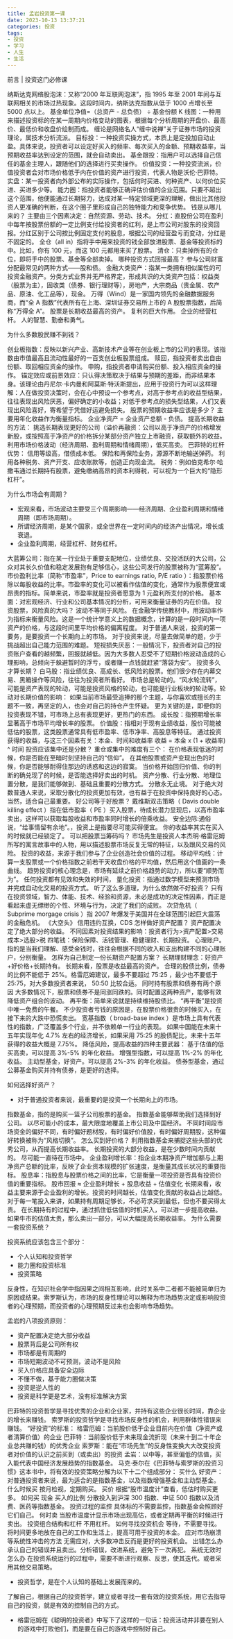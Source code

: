 ```yaml
---
title: 孟岩投资第一课
date: 2023-10-13 13:37:21
categories: 投资
tags:
- 投资
- 学习
- 人生
- 生活
---
```




前言 | 投资这门必修课

纳斯达克网络股泡沫：又称“2000 年互联网泡沫”，指 1995 年至 2001 年间与互联网相关的市场过热现象。这段时间内，纳斯达克指数从低于 1000 点增长至 5000 点以上。
基金单位净值=（总资产 - 总负债） ÷ 基金份额
K 线图：一种用来描述投资标的在某一周期内价格变动的图表，根据每个分析周期的开盘价、最高价、最低价和收盘价绘制而成。
缠论是网络名人“缠中说禅”关于证券市场的投资理论，属技术分析流派。
目标投：一种投资实操方式，本质上是定投加自动止盈。具体来说，投资者可以设定好买入的频率、每次买入的金额、预期收益率，当预期收益率达到设定的范围，就会自动卖出。
基金跟投：指用户可以选择自己信任的基金主理人，跟随他们的选择进行买卖操作。
价值投资：一种投资流派，价值投资者会对市场价格低于内在价值的资产进行投资，代表人物是沃伦·巴菲特。
实盘：某一投资者向外部公布的实际操作，包括何时买进、何种资产、以何价位买进、买进多少等。
能力圈：指投资者能够正确评估价值的企业范围。只要不超出这个范围，他便能通过长期努力，达成对某一特定领域更深的理解，做出比其他投资人更准确的判断，在这个圈子里形成自己的独特能力和竞争优势。
钱是从哪儿来的？
主要由三个因素决定：自然资源、劳动、技术。
分红：直股份公司在盈利中每年按股票份额的一定比例支付给投资者的红利，是上市公司对股东的投资回报。分红区别于公司按比例固定支付的股息，根据公司的经营盈亏而变动，分红是不固定的。
全仓（all in）指将手中用来投资的钱全部放进股票、基金等投资标的中。比如，你有 100 元，而这 100 元都用来买了股票。
清仓：只卖掉所有的仓位，即将手中的股票、基金等全部卖掉。
哪种投资方式回报最高？
参与公司财富分配最常见的两种方式——股和债。
金融大类资产：指某一类拥有相似属性的可投资金融资产。分类方式业界并无严格界定，形成共识的大类资产包括：权益类（股票为主），固收类（债券、银行理财等），房地产，大宗商品（贵金属、农产品、原油、化工品等），现金。
万得（Wind）是一家国内领先的金融数据服务商，而“全 A 指数”代表所有在上海、深圳证券交易所上市的 A 股股票指数，后简称“万得全 A”。
股票是长期收益最高的资产。
复利的巨大作用。
企业的经营杠杆。
人的智慧、勤奋和勇气。

为什么多数股民赚不到钱？

创业板指数：反映以新兴产业、高新技术产业等在创业板上市的公司的表现。该指数由市值最高且流动性最好的一百支创业板股票组成。
赎回，指投资者卖出自由份额、取回相应资金的操作。
申购，指投资者申请购买份额、投入相应资金的操作。
锚定效应或前景效应：只认得决策取决于结果与预期的差距，而非结果本身。该理论由丹尼尔·卡内曼和阿莫斯·特沃斯提出，应用于投资行为可以这样理解：人在做投资决策时，会在心中预设一个参考点，对高于参考点的收益型结果，往往表现出风险厌恶，偏好确定的小收益；对低于参考点的损失型结果，人们又表现出风险喜好，寄希望于凭借好运避免损失。
股票的预期收益率应该是多少？
主要用年化收益作为衡量指标。
企业净资产 = 企业资产总额 - 负债。
提高长期收益的方法：
挑选长期表现更好的公司（溢价再融资：公司以高于净资产的价格增发新股，或按照高于净资产的价格拆分某部分资产独立上市融资，获取额外的收益。
利用市场价格波动（经济周期、盈利周期和情绪周期），低买高卖。
巴菲特的杠杆优势：
信用等级高，借债成本低。
保险和再保险业务，源源不断地输送弹药。
利用各种税务、资产开支、应收账款等，创造正向现金流。
税务：例如伯克希尔·哈撒韦通过长期持有股票，避免缴纳高昂的资本利得税，可以视为一个巨大的“隐形杠杆”。

为什么市场会有周期？
- 宏观来看，市场波动主要受三个周期影响——经济周期、企业盈利周期和情绪周期（即市场周期）。
- 所谓经济周期，是某个国家，或全世界在一定时间内的经济产出情况，增长或衰退。
- 企业盈利周期，经营杠杆、财务杠杆。

大蓝筹公司：指在某一行业处于重要支配地位，业绩优良、交投活跃的大公司，公众对其长久价值和稳定发展抱有足够信心，这些公司发行的股票被称为“蓝筹股”。
市价盈利比率（简称“市盈率”，Price to earnings ratio, P/E ratio ）：指股票价格除以每股收益的比率。市盈率的变化可以被看作估值的变化，通常作为股票便宜或昂贵的指标。简单来说，市盈率就是投资者愿意为 1 元盈利所支付的价格。
基本面：对宏观经济、行业和公司基本情况的分析，可用来衡量证券的内在价值。
投资股票，风险真的大吗？
波动不等同于风险。
在金融学传统教材中，用波动率作为指标来衡量风险。这是一个统计学意义上的数据概念，计算的是一段时间内一项资产的价格，与这段时间里平均价格的偏离程度。
对于普通人来说，投资的第一要务，是要投资一个长期向上的市场。
对于投资来说，尽量去做简单的题，少于挑战超出自己能力范围的难题。
短视损失厌恶：一般情况下，投资者对自己的投资账户查看的越频繁，回报就越低。因为大多数人忍受不了短期价格波动造成的心理影响，总倾向于躲避暂时的浮亏，或者赚一点钱就赶紧“落袋为安”。
投资多久才算长期？
白马股：指业绩优良、高成长、低风险的股票。他们很少存在内幕交易、黑箱操作等风险，往往为投资者所看好。
市场总是轮动的。“风水轮流转”，可能是资产表现的轮动，可能是投资风格的轮动，也可能是行业板块的轮动等。轮动对长期价值的影响：
如果当前市场最受追捧的那个主题，与你喜欢或擅长的主题不一致，再坚定的人，也会对自己的持仓产生怀疑。
更为关键的是，即便你的投资表现不错，可市场上总有表现更好，更热门的东西。
成长股：指预期增长率显著高于市场平均增长率的股票。
价值股：指相对于现有业绩收益，股价可能被低估的股票，这类股票通常具有低市盈率、低市净率、高股息等特征。
通过投资获得的收益，与这三个因素有关：本金、时间和收益率
收益 = 本金 x (1 + 收益率) ^ 时间
投资应该集中还是分散？
重仓或集中的难度有三个：
在价格表现低迷的时候，你是否能在至暗时刻坚持自己的“信仰”。
在其他股票或资产变现出色的时候，你是否能够耐得住那边的诱惑和这边的寂寞。
当价格开始回归价值、你的判断的确兑现了的时候，是否能选择好卖出的时机。
资产分散、行业分散、地理位置分散，是我们能够做到、基础且重要的分散方式。
分散永无止境。
对于绝大对数普通人来说，采取分散化的投资更加有效，也有益于在投资中保持良好的心态。当然，适合自己最重要。
好公司等于好股票？
戴维斯双击策略（ Davis double killing effect ）指在低市盈率（ PE ）买入股票，待成长潜力显现后，以高市盈率卖出，这样可以获取每股收益和市盈率同时增长的倍乘收益。
安全边际:通俗说，“给事情留有余地”。，投资上是指要尽可能买得便宜。
你的收益率其实在买入的时候就已经锁定了。
可以把股票当筹码吗？
市场先生是投资人本杰明·格雷厄姆所写的寓言故事中的人物，用以描述股票市场反复无常的特征，以及跟风交易的风险。
投资的收益，来源于我们参与了企业创造社会价值的过程。
移动平均线：计算一支股票或一个价格指数之前若干天收盘价格的平均值，然后用这个值画的一条曲线。
趋势投资的核心理念是，市场有延续之前价格趋势的动力，所以要“顺势而为”。
任何投资都有见效和失效的时间，
量化投资：指通过数学模型来预测市场并完成自动化交易的投资方式。
听了这么多道理，为什么依然做不好投资？
只有在投资领域，智力、体能、技术、经验和资源，未必是成功的决定性因素，而正是看起来虚无缥缈的个性、环境与行为，决定了我们的成败。
次贷危机（ Subprime morgage crisis ）指 2007 年爆发于美国并在全球范围引起巨大震荡的金融危机。
《大空头》
信用违约互换，CDS
怎样做好资产配置？
资产配置决定了绝大部分的收益。
不同因素对投资结果的影响：投资者行为>资产配置>交易成本>选股>税
四笔钱：保险保障、活钱管理、稳健理财、长期投资。
心理账户。指的是当我们理解、感受金钱时，往往会根据不同的收入和支出构建不同的心理账户，分别衡量。
怎样为自己制定一份长期资产配置方案？
长期理财理念：好资产+好价格+长期持有。
长期来看，股票是收益最高的资产。
合理的股债比例，债券的比例不能低于 25%。格雷厄姆建议，最多不要超过 75:25 ，最少也不要低于 25:75，对大多数投资者来说， 50:50 比较合适。
同时持有股票和债券有两个原因
大多数情况下，股票和债券不是同涨同跌的。同时配置这两种资产，能够有效降低资产组合的波动。
再平衡：简单来说就是持续维持股债比。
“再平衡”是投资中唯一免费的午餐。
不少投资者亏钱的原因是，在股票价格很贵的时候买入，在接下来的大跌中恐慌卖出。
宽基指数（ broad-base index ）是市场上具有代表性的指数，广泛覆盖多个行业，并不依赖单一行业的表现。
如果中国能在未来十五年实现年化 4.7% 左右的经济增长，如果采用 75:25 的股债配比，未来十五年获得的收益大概是 7.75%。
降低风险，提高收益的四种主要武器：
基于估值的低买高卖，可以提高 3%-5% 的年化收益。
增强型指数，可以提高 1%-2% 的年化收益。
主动型基金，好资产。可以提高 2%-3% 的年化收益。
债券型基金，通过公募基金购买并持有债券，是更好的选择。

如何选择好资产？

- 对于普通投资者来说，最重要的是投资一个长期向上的市场。

指数基金，指的是购买一篮子公司股票的基金。
指数基金能够帮助我们选择到好公司。
以尽可能小的成本，最大限度地覆盖上市公司及中国经济。
不同时间段市场资金的偏好不同，有时偏好题材股，有时偏好价值股，有时偏好周期股，这种偏好转换被称为“风格切换”。
怎么买到好价格？
利用指数基金来捕捉这些头部的优秀公司，从而提高长期收益率。
长期投资的大部分收益，是在少数时间内贡献的。
尽可能一直待在市场中。
企业盈利增长率：指企业本期净资产增加额与上期净资产总额的比率，反映了企业资本规模的扩张速度，是衡量其成长状况的重要指标。
股息率：指股息与股票价格之间的比率，它是衡量一项投资是否具有投资价值的重要指标。
股市回报 ≈ 企业盈利增长 + 股息收益 + 估值变化
长期来看，收益主要来源于企业盈利的增长。投资的时间越长，估值变化贡献的收益占比越低。
对于每一笔投入来讲，如果持有周期足够长，不必苛求买到最低，但也不要买得太贵。
在长期持有的过程中，通过抓住低估值的时机买入，可以进一步提高收益。
如果牛市的估值太贵，那么卖出一部分，可以大幅提高长期收益率。
为什么需要一套投资系统？

投资系统应该包含三个部分：
- 个人认知和投资哲学
- 能力圈和投资标准
- 投资策略

反身性，在知识社会学中指因果之间相互影响，此时关系中二者都不能被简单归为原因或结果。索罗斯认为，市场的反身性理论可以解释为市场趋势决定或影响投资者的心理预期，而投资者的心理预期反过来也会影响市场趋势。

孟岩的八项投资原则：
- 资产配置决定绝大部分收益
- 股票背后是公司所有权
- 市场都是有周期的
- 市场短期波动不可预测，波动不是风险
- 买入价格应具备安全边际
- 不懂不做，基于能力圈做决策
- 投资是逆人性的
- 投资是科学更是艺术，没有标准解决方案

巴菲特的投资哲学是寻找优秀的企业和企业家，并持有这些企业很长时间，靠企业的增长来赚钱。
索罗斯的投资哲学是寻找市场反身性的机会，利用群体性错误来赚钱。
“好投资”的标准：
格雷厄姆：当前股价低于企业目前内在价值（净资产或者清算价值）的企业
巴菲特：当前股价低于未来现金流折现（未来十到二十年企业总共赚的钱）的优秀企业
索罗斯：能在“市场先生”的反身性变换大大改变投资者对价值的认识之前买到（或卖出）的投资
孟岩：以中等，甚至偏低的估值，买入能代表中国经济发展趋势的指数基金。
马克·泰尔在《巴菲特与索罗斯的投资习惯》这本书中，将有效的投资策略分解为以下十二个组成部分：
买什么
好资产：对普通投资者来说，最为适合的是指数基金，以及指数增强基金和主动型基金。
什么时候买
按月检视，定期购买。
买价
根据“股市温度计”查看，低估时购买更多。
如何买
现金
买入的比例
分散投入到沪深 300 指数、中证 500 指数以及消费、医药等指数基金。
投资过程的监控
具体标的不需要监控，指数基金会照顾好它们自己。
何时卖
当股市温度计显示市场出现高估，或者定期再平衡的时候进行卖出。
投资组合结构和杠杆
不用杠杆。
如何寻找投资机会
等待，不需要寻找。将时间更多地放在自己的工作和生活上，提高可用于投资的本金。
应对市场崩溃等系统性冲击的方法
无需应对，大多数冲击反而是更好的投资机会。
出错怎么办
承认自己的错误并且卖出。分析错误，改进系统，避免下一次再犯。
系统无效时怎么办
在投资系统运行的过程中，需要不断进行观察、反思，使其迭代。或者采用其他交易策略。

- 投资哲学，是在个人认知的基础上发展而来的。

了解自己，根据自己的投资哲学，建立或者寻找一套有效的投资系统，用它去指导自己的投资，就是有效的控制自己的方式。

- 格雷厄姆在《聪明的投资者》中写下了这样的一句话：投资活动并非要在别人的游戏中打败他们，而是要在自己的游戏中控制好自己。